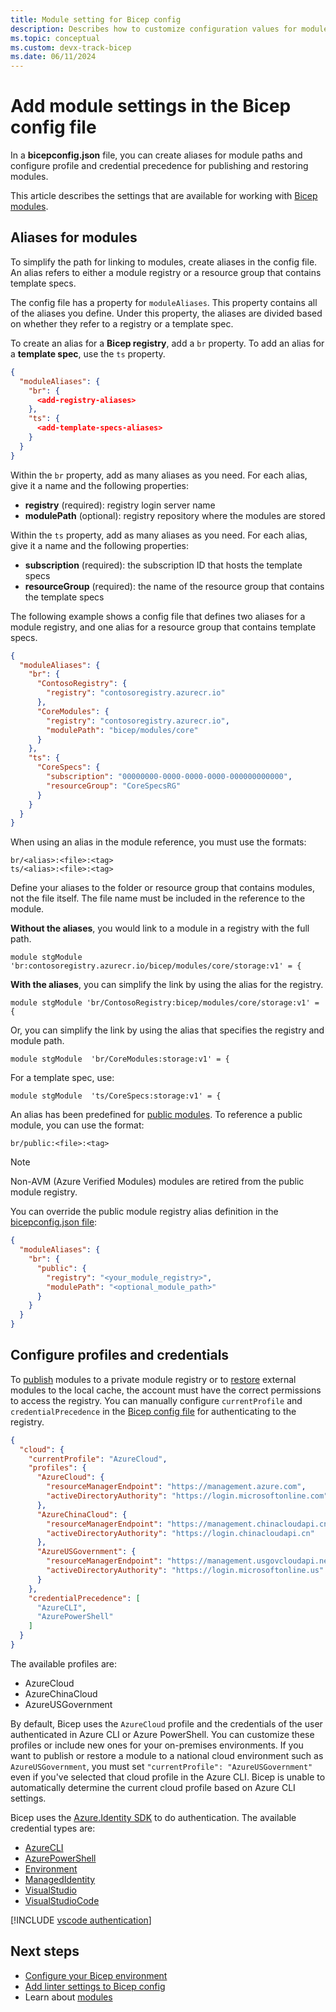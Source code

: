 ```yaml
---
title: Module setting for Bicep config
description: Describes how to customize configuration values for modules in Bicep deployments.
ms.topic: conceptual
ms.custom: devx-track-bicep
ms.date: 06/11/2024
---
```


# Add module settings in the Bicep config file

In a **bicepconfig.json** file, you can create aliases for module paths and configure profile and credential precedence for publishing and restoring modules.

This article describes the settings that are available for working with [Bicep modules](modules.md).

## Aliases for modules

To simplify the path for linking to modules, create aliases in the config file. An alias refers to either a module registry or a resource group that contains template specs.

The config file has a property for `moduleAliases`. This property contains all of the aliases you define. Under this property, the aliases are divided based on whether they refer to a registry or a template spec.

To create an alias for a **Bicep registry**, add a `br` property. To add an alias for a **template spec**, use the `ts` property.

```json
{
  "moduleAliases": {
    "br": {
      <add-registry-aliases>
    },
    "ts": {
      <add-template-specs-aliases>
    }
  }
}
```

Within the `br` property, add as many aliases as you need. For each alias, give it a name and the following properties:

- **registry** (required): registry login server name
- **modulePath** (optional): registry repository where the modules are stored

Within the `ts` property, add as many aliases as you need. For each alias, give it a name and the following properties:

- **subscription** (required): the subscription ID that hosts the template specs
- **resourceGroup** (required): the name of the resource group that contains the template specs

The following example shows a config file that defines two aliases for a module registry, and one alias for a resource group that contains template specs.

```json
{
  "moduleAliases": {
    "br": {
      "ContosoRegistry": {
        "registry": "contosoregistry.azurecr.io"
      },
      "CoreModules": {
        "registry": "contosoregistry.azurecr.io",
        "modulePath": "bicep/modules/core"
      }
    },
    "ts": {
      "CoreSpecs": {
        "subscription": "00000000-0000-0000-0000-000000000000",
        "resourceGroup": "CoreSpecsRG"
      }
    }
  }
}
```

When using an alias in the module reference, you must use the formats:

```bicep
br/<alias>:<file>:<tag>
ts/<alias>:<file>:<tag>
```

Define your aliases to the folder or resource group that contains modules, not the file itself. The file name must be included in the reference to the module.

**Without the aliases**, you would link to a module in a registry with the full path.

```bicep
module stgModule 'br:contosoregistry.azurecr.io/bicep/modules/core/storage:v1' = {
```

**With the aliases**, you can simplify the link by using the alias for the registry.

```bicep
module stgModule 'br/ContosoRegistry:bicep/modules/core/storage:v1' = {
```

Or, you can simplify the link by using the alias that specifies the registry and module path.

```bicep
module stgModule  'br/CoreModules:storage:v1' = {
```

For a template spec, use:

```bicep
module stgModule  'ts/CoreSpecs:storage:v1' = {
```

An alias has been predefined for [public modules](./modules.md#file-in-registry). To reference a public module, you can use the format:

```bicep
br/public:<file>:<tag>
```

> [!NOTE]
> Non-AVM (Azure Verified Modules) modules are retired from the public module registry.

You can override the public module registry alias definition in the [bicepconfig.json file](./bicep-config.md):

```json
{
  "moduleAliases": {
    "br": {
      "public": {
        "registry": "<your_module_registry>",
        "modulePath": "<optional_module_path>"
      }
    }
  }
}
```

## Configure profiles and credentials

To [publish](bicep-cli.md#publish) modules to a private module registry or to [restore](bicep-cli.md#restore) external modules to the local cache, the account must have the correct permissions to access the registry. You can manually configure `currentProfile` and `credentialPrecedence` in the [Bicep config file](./bicep-config.md) for authenticating to the registry. 

```json
{
  "cloud": {
    "currentProfile": "AzureCloud",
    "profiles": {
      "AzureCloud": {
        "resourceManagerEndpoint": "https://management.azure.com",
        "activeDirectoryAuthority": "https://login.microsoftonline.com"
      },
      "AzureChinaCloud": {
        "resourceManagerEndpoint": "https://management.chinacloudapi.cn",
        "activeDirectoryAuthority": "https://login.chinacloudapi.cn"
      },
      "AzureUSGovernment": {
        "resourceManagerEndpoint": "https://management.usgovcloudapi.net",
        "activeDirectoryAuthority": "https://login.microsoftonline.us"
      }
    },
    "credentialPrecedence": [
      "AzureCLI",
      "AzurePowerShell"
    ]
  }
}
```

The available profiles are:

- AzureCloud
- AzureChinaCloud
- AzureUSGovernment

By default, Bicep uses the `AzureCloud` profile and the credentials of the user authenticated in Azure CLI or Azure PowerShell. You can customize these profiles or include new ones for your on-premises environments. If you want to publish or restore a module to a national cloud environment such as `AzureUSGovernment`, you must set `"currentProfile": "AzureUSGovernment"` even if you've selected that cloud profile in the Azure CLI. Bicep is unable to automatically determine the current cloud profile based on Azure CLI settings.

Bicep uses the [Azure.Identity SDK](/dotnet/api/azure.identity) to do authentication. The available credential types are:

- [AzureCLI](/dotnet/api/azure.identity.azureclicredential)
- [AzurePowerShell](/dotnet/api/azure.identity.azurepowershellcredential)
- [Environment](/dotnet/api/azure.identity.environmentcredential)
- [ManagedIdentity](/dotnet/api/azure.identity.managedidentitycredential)
- [VisualStudio](/dotnet/api/azure.identity.visualstudiocredential)
- [VisualStudioCode](/dotnet/api/azure.identity.visualstudiocodecredential)

[!INCLUDE [vscode authentication](../../../includes/resource-manager-vscode-authentication.md)]

## Next steps

- [Configure your Bicep environment](bicep-config.md)
- [Add linter settings to Bicep config](bicep-config-linter.md)
- Learn about [modules](modules.md)
